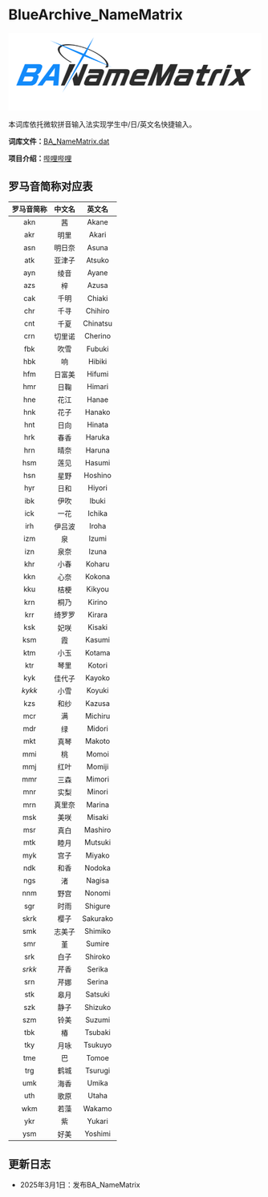 # BlueArchive_NameMatrix

![Image text](Background.png)

本词库依托微软拼音输入法实现学生中/日/英文名快捷输入。

**词库文件：**[BA_NameMatrix.dat](https://github.com/Dsinggg/BlueArchive_NameMatrix/blob/main/BA_NameMatrix.dat)

**项目介绍：**[哔哩哔哩](https://www.bilibili.com/opus/1039322565993037829)

## 罗马音简称对应表

| 罗马音简称 | 中文名 | 英文名 |
|:---:|:---:|:---:|
|akn|茜|Akane|
|akr|明里|Akari|
|asn|明日奈|Asuna|
|atk|亚津子|Atsuko|
|ayn|绫音|Ayane|
|azs|梓|Azusa|
|cak|千明|Chiaki|
|chr|千寻|Chihiro|
|cnt|千夏|Chinatsu|
|crn|切里诺|Cherino|
|fbk|吹雪|Fubuki|
|hbk|响|Hibiki|
|hfm|日富美|Hifumi|
|hmr|日鞠|Himari|
|hne|花江|Hanae|
|hnk|花子|Hanako|
|hnt|日向|Hinata|
|hrk|春香|Haruka|
|hrn|晴奈|Haruna|
|hsm|莲见|Hasumi|
|hsn|星野|Hoshino|
|hyr|日和|Hiyori|
|ibk|伊吹|Ibuki|
|ick|一花|Ichika|
|irh|伊吕波|Iroha|
|izm|泉|Izumi|
|izn|泉奈|Izuna|
|khr|小春|Koharu|
|kkn|心奈|Kokona|
|kku|桔梗|Kikyou|
|krn|桐乃|Kirino|
|krr|绮罗罗|Kirara|
|ksk|妃咲|Kisaki|
|ksm|霞|Kasumi|
|ktm|小玉|Kotama|
|ktr|琴里|Kotori|
|kyk|佳代子|Kayoko|
|*kykk*|小雪|Koyuki|
|kzs|和纱|Kazusa|
|mcr|满|Michiru|
|mdr|绿|Midori|
|mkt|真琴|Makoto|
|mmi|桃|Momoi|
|mmj|红叶|Momiji|
|mmr|三森|Mimori|
|mnr|实梨|Minori|
|mrn|真里奈|Marina|
|msk|美咲|Misaki|
|msr|真白|Mashiro|
|mtk|睦月|Mutsuki|
|myk|宫子|Miyako|
|ndk|和香|Nodoka|
|ngs|渚|Nagisa|
|nnm|野宫|Nonomi|
|sgr|时雨|Shigure|
|skrk|樱子|Sakurako|
|smk|志美子|Shimiko|
|smr|堇|Sumire|
|srk|白子|Shiroko|
|*srkk*|芹香|Serika|
|srn|芹娜|Serina|
|stk|皋月|Satsuki|
|szk|静子|Shizuko|
|szm|铃美|Suzumi|
|tbk|椿|Tsubaki|
|tky|月咏|Tsukuyo|
|tme|巴|Tomoe|
|trg|鹤城|Tsurugi|
|umk|海香|Umika|
|uth|歌原|Utaha|
|wkm|若藻|Wakamo|
|ykr|紫|Yukari|
|ysm|好美|Yoshimi|

## 更新日志
* 2025年3月1日：发布BA_NameMatrix
